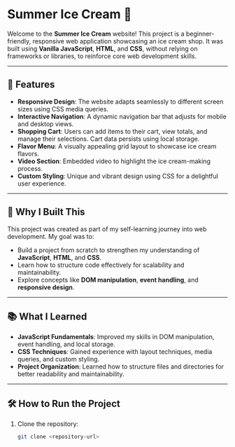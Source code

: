 # Summer Ice Cream 🍦

Welcome to the **Summer Ice Cream** website! This project is a beginner-friendly, responsive web application showcasing an ice cream shop. It was built using **Vanilla JavaScript**, **HTML**, and **CSS**, without relying on frameworks or libraries, to reinforce core web development skills.

---

## 🌟 Features

- **Responsive Design**: The website adapts seamlessly to different screen sizes using CSS media queries.
- **Interactive Navigation**: A dynamic navigation bar that adjusts for mobile and desktop views.
- **Shopping Cart**: Users can add items to their cart, view totals, and manage their selections. Cart data persists using local storage.
- **Flavor Menu**: A visually appealing grid layout to showcase ice cream flavors.
- **Video Section**: Embedded video to highlight the ice cream-making process.
- **Custom Styling**: Unique and vibrant design using CSS for a delightful user experience.

---

## 🚀 Why I Built This

This project was created as part of my self-learning journey into web development. My goal was to:

- Build a project from scratch to strengthen my understanding of **JavaScript**, **HTML**, and **CSS**.
- Learn how to structure code effectively for scalability and maintainability.
- Explore concepts like **DOM manipulation**, **event handling**, and **responsive design**.

---

## 📚 What I Learned

- **JavaScript Fundamentals**: Improved my skills in DOM manipulation, event handling, and local storage.
- **CSS Techniques**: Gained experience with layout techniques, media queries, and custom styling.
- **Project Organization**: Learned how to structure files and directories for better readability and maintainability.

---

## 🛠️ How to Run the Project

1. Clone the repository:
   ```bash
   git clone <repository-url>
